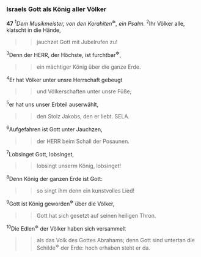 ### Israels Gott als König aller Völker

__47__
<sup>1</sup><em>Dem Musikmeister, von den Korahiten</em><sup title="42,1">&#x2732;</sup><em>, ein Psalm.</em>
<sup>2</sup>Ihr Völker alle, klatscht in die Hände,
<blockquote>
<blockquote>
jauchzet Gott mit Jubelrufen zu!
</blockquote>
</blockquote>
<sup>3</sup>Denn der HERR, der Höchste, ist furchtbar<sup title="= ehrfurchtgebietend">&#x2732;</sup>,
<blockquote>
<blockquote>
ein mächtiger König über die ganze Erde.
</blockquote>
</blockquote>
<sup>4</sup>Er hat Völker unter unsre Herrschaft gebeugt
<blockquote>
<blockquote>
und Völkerschaften unter unsre Füße;
</blockquote>
</blockquote>
<sup>5</sup>er hat uns unser Erbteil auserwählt,
<blockquote>
<blockquote>
den Stolz Jakobs, den er liebt. SELA.
</blockquote>
</blockquote>
<sup>6</sup>Aufgefahren ist Gott unter Jauchzen,
<blockquote>
<blockquote>
der HERR beim Schall der Posaunen.
</blockquote>
</blockquote>
<sup>7</sup>Lobsinget Gott, lobsinget,
<blockquote>
<blockquote>
lobsingt unserm König, lobsinget!
</blockquote>
</blockquote>
<sup>8</sup>Denn König der ganzen Erde ist Gott:
<blockquote>
<blockquote>
so singt ihm denn ein kunstvolles Lied!
</blockquote>
</blockquote>
<sup>9</sup>Gott ist König geworden<sup title="vgl. 96,10">&#x2732;</sup> über die Völker,
<blockquote>
<blockquote>
Gott hat sich gesetzt auf seinen heiligen Thron.
</blockquote>
</blockquote>
<sup>10</sup>Die Edlen<sup title="oder: Fürsten">&#x2732;</sup> der Völker haben sich versammelt
<blockquote>
<blockquote>
als das Volk des Gottes Abrahams;
denn Gott sind untertan die Schilde<sup title="d.h. Beherrscher">&#x2732;</sup> der Erde:
hoch erhaben steht er da.
</blockquote>
</blockquote>